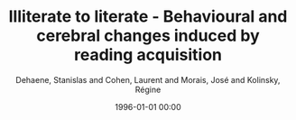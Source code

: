 ---
layout: post
title: Illiterate to literate - Behavioural and cerebral changes induced by reading acquisition

date: 1996-01-01 00:00
author: Dehaene, Stanislas and Cohen, Laurent and Morais, José and Kolinsky, Régine
journal: Nature Reviews Neuroscience

link: https://doi.org/10.1038/nrn3924

year: 2015
---